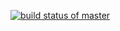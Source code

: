 [![build status of master](https://travis-ci.org/konglingwengit/Triangle567.svg?branch=master)](https://travis-ci.com/github/konglingwengit/Triangle567)
